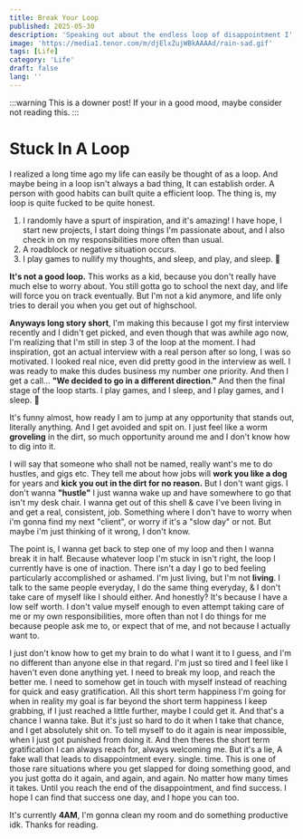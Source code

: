 ```yaml
---
title: Break Your Loop
published: 2025-05-30
description: 'Speaking out about the endless loop of disappointment I''m stuck in.'
image: 'https://media1.tenor.com/m/djElxZujWBkAAAAd/rain-sad.gif'
tags: [Life]
category: 'Life'
draft: false 
lang: ''
---
```

:::warning
This is a downer post! If your in a good mood, maybe consider not reading this.
:::

# Stuck In A Loop
I realized a long time ago my life can easily be thought of as a loop. And maybe being in a loop isn't always a bad thing, It can establish order. A person with good habits can built quite a efficient loop. The thing is, my loop is quite fucked to be quite honest. 

1. I randomly have a spurt of inspiration, and it's amazing! I have hope, I start new projects, I start doing things I'm passionate about, and I also check in on my responsibilities more often than usual.
2. A roadblock or negative situation occurs.
3. I play games to nullify my thoughts, and sleep, and play, and sleep. 🔄

**It's not a good loop.** This works as a kid, because you don't really have much else to worry about. You still gotta go to school the next day, and life will force you on track eventually. But I'm not a kid anymore, and life only tries to derail you when you get out of highschool.

**Anyways long story short**, I'm making this because I got my first interview recently and I didn't get picked, and even though that was awhile ago now, I'm realizing that I'm still in step 3 of the loop at the moment. I had inspiration, got an actual interview with a real person after so long, I was so motivated. I looked real nice, even did pretty good in the interview as well. I was ready to make this dudes business my number one priority. And then I get a call... **"We decided to go in a different direction."** And then the final stage of the loop starts. I play games, and I sleep, and I play games, and I sleep. 🔄

It's funny almost, how ready I am to jump at any opportunity that stands out, literally anything. And I get avoided and spit on. I just feel like a worm **groveling** in the dirt, so much opportunity around me and I don't know how to dig into it.

I will say that someone who shall not be named, really want's me to do hustles, and gigs etc. They tell me about how jobs will **work you like a dog** for years and **kick you out in the dirt for no reason.** But I don't want gigs. I don't wanna **"hustle"** I just wanna wake up and have somewhere to go that isn't my desk chair. I wanna get out of this shell & cave I've been living in and get a real, consistent, job. Something where I don't have to worry when i'm gonna find my next "client", or worry if it's a "slow day" or not. But maybe i'm just thinking of it wrong, I don't know.

The point is, I wanna get back to step one of my loop and then I wanna break it in half. Because whatever loop I'm stuck in isn't right, the loop I currently have is one of inaction. There isn't a day I go to bed feeling particularly accomplished or ashamed. I'm just living, but I'm not **living**. I talk to the same people everyday, I do the same thing everyday, & I don't take care of myself like I should either. And honestly? It's because I have a low self worth. I don't value myself enough to even attempt taking care of me or my own responsibilities, more often than not I do things for me because people ask me to, or expect that of me, and not because I actually want to.

I just don't know how to get my brain to do what I want it to I guess, and I'm no different than anyone else in that regard. I'm just so tired and I feel like I haven't even done anything yet. I need to break my loop, and reach the better me. I need to somehow get in touch with myself instead of reaching for quick and easy gratification. All this short term happiness I'm going for when in reality my goal is far beyond the short term happiness I keep grabbing, if I just reached a little further, maybe I could get it. And that's a chance I wanna take. But it's just so hard to do it when I take that chance, and I get absolutely shit on. To tell myself to do it again is near impossible, when I just got punished from doing it. And then theres the short term gratification I can always reach for, always welcoming me. But it's a lie, A fake wall that leads to disappointment every. single. time. This is one of those rare situations where you get slapped for doing something good, and you just gotta do it again, and again, and again. No matter how many times it takes. Until you reach the end of the disappointment, and find success. I hope I can find that success one day, and I hope you can too.

It's currently **4AM**, I'm gonna clean my room and do something productive idk. Thanks for reading.